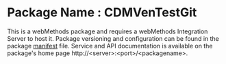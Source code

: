 # Package Name : CDMVenTestGit
This is a webMethods package and requires a webMethods Integration Server to host it. Package versioning and configuration can be found in the package [manifest](./CDMVenTestGit/manifest.v3) file. Service and API documentation is available on the package's home page http://&lt;server&gt;:&lt;port&gt;/&lt;packagename>.